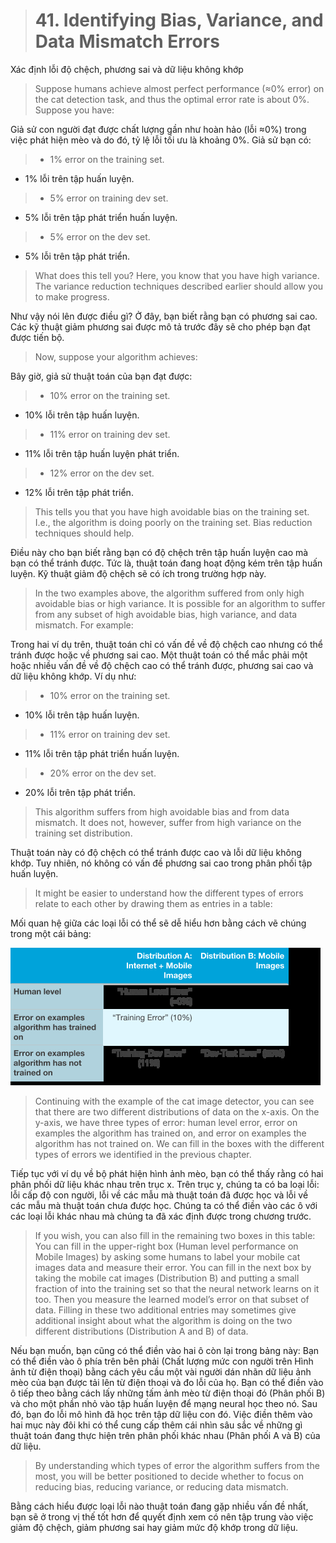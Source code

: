 > # 41. Identifying Bias, Variance, and Data Mismatch Errors

Xác định lỗi độ chệch, phương sai và dữ liệu không khớp


> Suppose humans achieve almost perfect performance (≈0% error) on the cat detection task, and thus the optimal error rate is about 0%. Suppose you have:

Giả sử con người đạt được chất lượng gần như hoàn hảo (lỗi ≈0%) trong việc phát hiện mèo và do đó, tỷ lệ lỗi tối ưu là khoảng 0%. Giả sử bạn có:

> * 1% error on the training set.

* 1% lỗi trên tập huấn luyện.


> * 5% error on training dev set.

* 5% lỗi trên tập phát triển huấn luyện.


> * 5% error on the dev set.

* 5% lỗi trên tập phát triển.

> What does this tell you? Here, you know that you have high variance. The variance reduction techniques described earlier should allow you to make progress.

Như vậy nói lên được điều gì? Ở đây, bạn biết rằng bạn có phương sai cao. Các kỹ thuật giảm phương sai được mô tả trước đây sẽ cho phép bạn đạt được tiến bộ.


> Now, suppose your algorithm achieves:

Bây giờ, giả sử thuật toán của bạn đạt được:


> * 10% error on the training set.

* 10% lỗi trên tập huấn luyện.


> * 11% error on training dev set.

* 11% lỗi trên tập huấn luyện phát triển.


> * 12% error on the dev set.

* 12% lỗi trên tập phát triển.


> This tells you that you have high avoidable bias on the training set. I.e., the algorithm is doing poorly on the training set. Bias reduction techniques should help.

Điều này cho bạn biết rằng bạn có độ chệch trên tập huấn luyện cao mà bạn có thể tránh được. Tức là, thuật toán đang hoạt động kém trên tập huấn luyện. Kỹ thuật giảm độ chệch sẽ có ích trong trường hợp này.


> In the two examples above, the algorithm suffered from only high avoidable bias or high variance. It is possible for an algorithm to suffer from any subset of high avoidable bias, high variance, and data mismatch. For example:

Trong hai ví dụ trên, thuật toán chỉ có vấn đề về độ chệch cao nhưng có thể tránh được hoặc về phương sai cao. Một thuật toán có thể mắc phải một hoặc nhiều vấn đề về độ chệch cao có thể tránh được, phương sai cao và dữ liệu không khớp. Ví dụ như:


> * 10% error on the training set.

* 10% lỗi trên tập huấn luyện.


> * 11% error on training dev set.

* 11% lỗi trên tập phát triển huấn luyện.


> * 20% error on the dev set.

* 20% lỗi trên tập phát triển.


> This algorithm suffers from high avoidable bias and from data mismatch. It does not, however, suffer from high variance on the training set distribution.

Thuật toán này có độ chệch có thể tránh được cao và lỗi dữ liệu không khớp. Tuy nhiên, nó không có vấn đề phương sai cao trong phân phối tập huấn luyện.


> It might be easier to understand how the different types of errors relate to each other by drawing them as entries in a table:

Mối quan hệ giữa các loại lỗi có thể sẽ dễ hiểu hơn bằng cách vẽ chúng trong một cái bảng:


![img](../imgs/C41_01.png)

> Continuing with the example of th​e cat image detector, you can see that there are two different distributions of data on the x-axis. On the y-axis, we ha​ve three types of error: human level error, error on examples the algorithm has trained on, and error on examples the algorithm has not trained on. We can fill in the boxes with the different types of errors we identified in the previous chapter.

Tiếp tục với ví dụ về bộ phát hiện hình ảnh mèo, bạn có thể thấy rằng có hai phân phối dữ liệu khác nhau trên trục x. Trên trục y, chúng ta có ba loại lỗi: lỗi cấp độ con người, lỗi về các mẫu mà thuật toán đã được học và lỗi về các mẫu mà thuật toán chưa được học. Chúng ta có thể điền vào các ô với các loại lỗi khác nhau mà chúng ta đã xác định được trong chương trước.


> If you wish, you can also fill in the remaining two boxes in this table: You can fill in the upper-right box (Human level performance on Mobile Images) by asking some humans to label your mobile cat images data and measure their error. You can fill in the next box by taking the mobile cat images (Distribution B) and putting a small fraction of into the training set so that the neural network learns on it too. Then you measure the learned model’s error on that subset of data. Filling in these two additional entries may sometimes give additional insight about what the algorithm is doing on the two different distributions (Distribution A and B) of data.

Nếu bạn muốn, bạn cũng có thể điền vào hai ô còn lại trong bảng này: Bạn có thể điền vào ô phía trên bên phải (Chất lượng mức con người trên Hình ảnh từ điện thoại) bằng cách yêu cầu một vài người dán nhãn dữ liệu ảnh mèo của bạn được tải lên từ điện thoại và đo lỗi của họ. Bạn có thể điền vào ô tiếp theo bằng cách lấy những tấm ảnh mèo từ điện thoại đó (Phân phối B) và cho một phần nhỏ vào tập huấn luyện để mạng neural học theo nó. Sau đó, bạn đo lỗi mô hình đã học trên tập dữ liệu con đó. Việc điền thêm vào hai mục này đôi khi có thể cung cấp thêm cái nhìn sâu sắc về những gì thuật toán đang thực hiện trên phân phối khác nhau (Phân phối A và B) của dữ liệu.


> By understanding which types of error the algorithm suffers from the most, you will be better positioned to decide whether to focus on reducing bias, reducing variance, or reducing data mismatch.

Bằng cách hiểu được loại lỗi nào thuật toán đang gặp nhiều vấn đề nhất, bạn sẽ ở trong vị thế tốt hơn để quyết định xem có nên tập trung vào việc giảm độ chệch, giảm phương sai hay giảm mức độ khớp trong dữ liệu.

